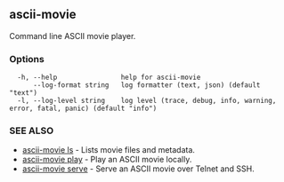 ## ascii-movie

Command line ASCII movie player.

### Options

```
  -h, --help                help for ascii-movie
      --log-format string   log formatter (text, json) (default "text")
  -l, --log-level string    log level (trace, debug, info, warning, error, fatal, panic) (default "info")
```

### SEE ALSO

* [ascii-movie ls](ascii-movie_ls.md)	 - Lists movie files and metadata.
* [ascii-movie play](ascii-movie_play.md)	 - Play an ASCII movie locally.
* [ascii-movie serve](ascii-movie_serve.md)	 - Serve an ASCII movie over Telnet and SSH.

